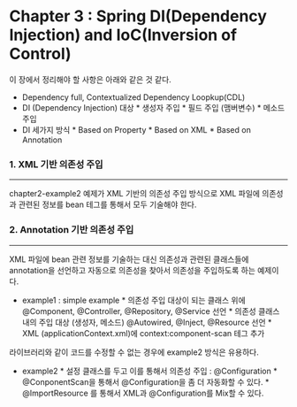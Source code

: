 Chapter 3 : Spring DI(Dependency Injection) and IoC(Inversion of Control)
=======================================================================================
이 장에서 정리해야 할 사항은 아래와 같은 것 같다.

* Dependency full, Contextualized Dependency Loopkup(CDL)
* DI (Dependency Injection) 대상
      * 생성자 주입
      * 필드 주입 (맴버변수)
      * 메소드 주입
* DI 세가지 방식
      * Based on Property
      * Based on XML
      * Based on Annotation

### 1. XML 기반 의존성 주입
---------------------------------------------------------------------------------------
chapter2-example2 예제가 XML 기반의 의존성 주입 방식으로 XML 파일에 의존성과 관련된 정보를 bean 테그를 통해서 모두 기술해야 한다.

### 2. Annotation 기반 의존성 주입
---------------------------------------------------------------------------------------
XML 파일에 bean 관련 정보를 기술하는 대신 의존성과 관련된 클래스들에 annotation을 선언하고
자동으로 의존성을 찾아서 의존성을 주입하도록 하는 예제이다.

* example1 : simple example
      * 의존성 주입 대상이 되는 클래스 위에 @Component, @Controller, @Repository, @Service 선언
      * 의존성 클래스 내의 주입 대상 (생성자, 메소드) @Autowired, @Inject, @Resource 선언
      * XML (applicationContext.xml)에 context:component-scan 테그 추가

라이브러리와 같이 코드를 수정할 수 없는 경우에 example2 방식은 유용하다.

* example2
      * 설정 클래스를 두고 이를 통해서 의존성 주입 : @Configuration
      * @ConponentScan을 통해서 @Configuration을 좀 더 자동화할 수 있다.
      * @ImportResource 를 통해서 XML과 @Configuration를 Mix할 수 있다.
